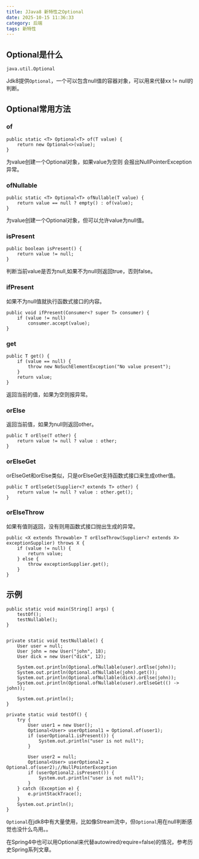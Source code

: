 ```yaml
---
title: JJava8 新特性之Optional
date: 2025-10-15 11:36:33
category: 后端
tags: 新特性
---
```


## Optional是什么

`java.util.Optional`

Jdk8提供`Optional`，一个可以包含null值的容器对象，可以用来代替xx != null的判断。

## Optional常用方法

### of


```
public static <T> Optional<T> of(T value) {
    return new Optional<>(value);
}
```

为value创建一个Optional对象，如果value为空则 会报出NullPointerException异常。

### ofNullable

```
public static <T> Optional<T> ofNullable(T value) {
    return value == null ? empty() : of(value);
}
```

为value创建一个Optional对象，但可以允许value为null值。

### isPresent

```
public boolean isPresent() {
    return value != null;
}
```

判断当前value是否为null,如果不为null则返回true，否则false。

### ifPresent

如果不为null值就执行函数式接口的内容。

```
public void ifPresent(Consumer<? super T> consumer) {
    if (value != null)
        consumer.accept(value);
}
```

### get


```
public T get() {
    if (value == null) {
        throw new NoSuchElementException("No value present");
    }
    return value;
}
```

返回当前的值，如果为空则报异常。

### orElse

返回当前值，如果为null则返回other。

```
public T orElse(T other) {
    return value != null ? value : other;
}
```

### orElseGet

orElseGet和orElse类似，只是orElseGet支持函数式接口来生成other值。

```
public T orElseGet(Supplier<? extends T> other) {
    return value != null ? value : other.get();
}
```

### orElseThrow

如果有值则返回，没有则用函数式接口抛出生成的异常。

```
public <X extends Throwable> T orElseThrow(Supplier<? extends X> exceptionSupplier) throws X {
    if (value != null) {
        return value;
    } else {
        throw exceptionSupplier.get();
    }
}
```

## 示例

```
public static void main(String[] args) {
	testOf();
	testNullable();
}


private static void testNullable() {
	User user = null;
	User john = new User("john", 18);
	User dick = new User("dick", 12);

	System.out.println(Optional.ofNullable(user).orElse(john));
	System.out.println(Optional.ofNullable(john).get());
	System.out.println(Optional.ofNullable(dick).orElse(john));
	System.out.println(Optional.ofNullable(user).orElseGet(() -> john));

	System.out.println();
}

private static void testOf() {
	try {
		User user1 = new User();
		Optional<User> userOptional1 = Optional.of(user1);
		if (userOptional1.isPresent()) {
			System.out.println("user is not null");
		}

		User user2 = null;
		Optional<User> userOptional2 = Optional.of(user2);//NullPointerException
		if (userOptional2.isPresent()) {
			System.out.println("user is not null");
		}
	} catch (Exception e) {
		e.printStackTrace();
	}
	System.out.println();
}
```

`Optional`在jdk8中有大量使用，比如像Stream流中，但`Optional`用在null判断感觉也没什么鸟用。。

在Spring4中也可以用Optional来代替autowired(require=false)的情况，参考历史Spring系列文章。






